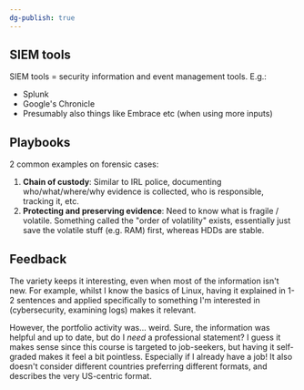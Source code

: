 ```yaml
---
dg-publish: true
---
```

## SIEM tools

SIEM tools = security information and event management tools. E.g.:

- Splunk
- Google's Chronicle
- Presumably also things like Embrace etc (when using more inputs)

## Playbooks

2 common examples on forensic cases:

1. **Chain of custody**: Similar to IRL police, documenting who/what/where/why evidence is collected, who is responsible, tracking it, etc.
2. **Protecting and preserving evidence**: Need to know what is fragile / volatile. Something called the "order of volatility" exists, essentially just save the volatile stuff (e.g. RAM) first, whereas HDDs are stable.

## Feedback

The variety keeps it interesting, even when most of the information isn't new. For example, whilst I know the basics of Linux, having it explained in 1-2 sentences and applied specifically to something I'm interested in (cybersecurity, examining logs) makes it relevant.

However, the portfolio activity was... weird. Sure, the information was helpful and up to date, but do I _need_ a professional statement? I guess it makes sense since this course is targeted to job-seekers, but having it self-graded makes it feel a bit pointless. Especially if I already have a job! It also doesn't consider different countries preferring different formats, and describes the very US-centric format.


